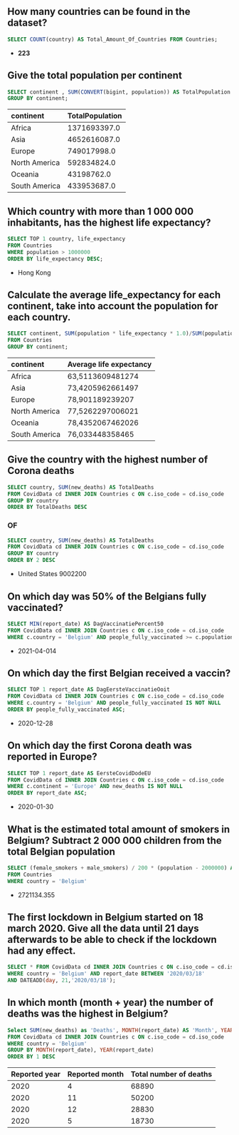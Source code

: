 ## How many countries can be found in the dataset?

```sql
SELECT COUNT(country) AS Total_Amount_Of_Countries FROM Countries;
```

- **223**

## Give the total population per continent

```sql
SELECT continent , SUM(CONVERT(bigint, population)) AS TotalPopulation FROM Countries
GROUP BY continent;
```

| continent     | TotalPopulation |
| :------------ | :-------------- |
| Africa        | 1371693397.0    |
| Asia          | 4652616087.0    |
| Europe        | 749017998.0     |
| North America | 592834824.0     |
| Oceania       | 43198762.0      |
| South America | 433953687.0     |

## Which country with more than 1 000 000 inhabitants, has the highest life expectancy?

```sql
SELECT TOP 1 country, life_expectancy
FROM Countries
WHERE population > 1000000
ORDER BY life_expectancy DESC;
```

- Hong Kong

## Calculate the average life_expectancy for each continent, take into account the population for each country.

```sql
SELECT continent, SUM(population * life_expectancy * 1.0)/SUM(population * 1.0) as 'Average_Life_Expectancy'
FROM Countries
GROUP BY continent;
```

| continent     | Average life expectancy |
| :------------ | :---------------------- |
| Africa        | 63,5113609481274        |
| Asia          | 73,4205962661497        |
| Europe        | 78,901189239207         |
| North America | 77,5262297006021        |
| Oceania       | 78,4352067462026        |
| South America | 76,033448358465         |

## Give the country with the highest number of Corona deaths

```sql
SELECT country, SUM(new_deaths) AS TotalDeaths
FROM CovidData cd INNER JOIN Countries c ON c.iso_code = cd.iso_code
GROUP BY country
ORDER BY TotalDeaths DESC
```

### OF

```sql
SELECT country, SUM(new_deaths) AS TotalDeaths
FROM CovidData cd INNER JOIN Countries c ON c.iso_code = cd.iso_code
GROUP BY country
ORDER BY 2 DESC
```

- United States 9002200

## On which day was 50% of the Belgians fully vaccinated?

```sql
SELECT MIN(report_date) AS DagVaccinatiePercent50
FROM CovidData cd INNER JOIN Countries c ON c.iso_code = cd.iso_code
WHERE c.country = 'Belgium' AND people_fully_vaccinated >= c.population / 2;
```

- 2021-04-014

## On which day the first Belgian received a vaccin?

```sql
SELECT TOP 1 report_date AS DagEersteVaccinatieOoit
FROM CovidData cd INNER JOIN Countries c ON c.iso_code = cd.iso_code
WHERE c.country = 'Belgium' AND people_fully_vaccinated IS NOT NULL
ORDER BY people_fully_vaccinated ASC;
```

- 2020-12-28

## On which day the first Corona death was reported in Europe?

```sql
SELECT TOP 1 report_date AS EersteCovidDodeEU
FROM CovidData cd INNER JOIN Countries c ON c.iso_code = cd.iso_code
WHERE c.continent = 'Europe' AND new_deaths IS NOT NULL
ORDER BY report_date ASC;
```

- 2020-01-30

## What is the estimated total amount of smokers in Belgium? Subtract 2 000 000 children from the total Belgian population

```sql
SELECT (female_smokers + male_smokers) / 200 * (population - 2000000) AS TotaleSmokers
FROM Countries
WHERE country = 'Belgium'
```

- 2721134.355

## The first lockdown in Belgium started on 18 march 2020. Give all the data until 21 days afterwards to be able to check if the lockdown had any effect.

```sql
SELECT * FROM CovidData cd INNER JOIN Countries c ON c.iso_code = cd.iso_code
WHERE country = 'Belgium' AND report_date BETWEEN '2020/03/18'
AND DATEADD(day, 21,'2020/03/18');
```

## In which month (month + year) the number of deaths was the highest in Belgium?

```sql
Select SUM(new_deaths) as 'Deaths', MONTH(report_date) AS 'Month', YEAR(report_date) AS 'Year'
FROM CovidData cd INNER JOIN Countries c ON c.iso_code = cd.iso_code
WHERE country = 'Belgium'
GROUP BY MONTH(report_date), YEAR(report_date)
ORDER BY 1 DESC
```

| Reported year | Reported month | Total number of deaths |
| :------------ | :------------- | :--------------------- |
| 2020          | 4              | 68890                  |
| 2020          | 11             | 50200                  |
| 2020          | 12             | 28830                  |
| 2020          | 5              | 18730                  |

